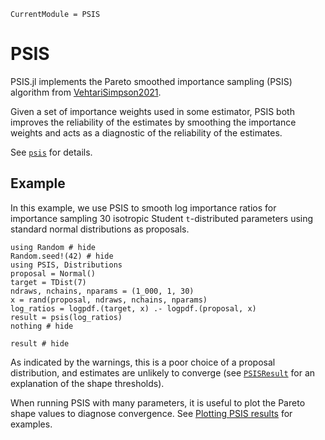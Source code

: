 ```@meta
CurrentModule = PSIS
```

# PSIS

PSIS.jl implements the Pareto smoothed importance sampling (PSIS) algorithm from [VehtariSimpson2021](@citet).

Given a set of importance weights used in some estimator, PSIS both improves the reliability of the estimates by smoothing the importance weights and acts as a diagnostic of the reliability of the estimates.

See [`psis`](@ref) for details.

## Example

In this example, we use PSIS to smooth log importance ratios for importance sampling 30 isotropic Student ``t``-distributed parameters using standard normal distributions as proposals.

```@example 1
using Random # hide
Random.seed!(42) # hide
using PSIS, Distributions
proposal = Normal()
target = TDist(7)
ndraws, nchains, nparams = (1_000, 1, 30)
x = rand(proposal, ndraws, nchains, nparams)
log_ratios = logpdf.(target, x) .- logpdf.(proposal, x)
result = psis(log_ratios)
nothing # hide
```

```@example 1
result # hide
```

As indicated by the warnings, this is a poor choice of a proposal distribution, and estimates are unlikely to converge (see [`PSISResult`](@ref) for an explanation of the shape thresholds).

When running PSIS with many parameters, it is useful to plot the Pareto shape values to diagnose convergence.
See [Plotting PSIS results](@ref) for examples.
